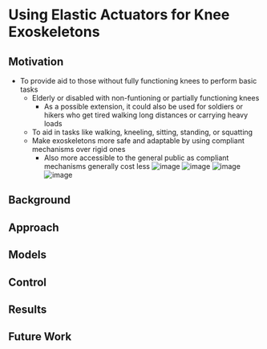 # Using Elastic Actuators for Knee Exoskeletons
## Motivation
- To provide aid to those without fully functioning knees to perform basic tasks
  - Elderly or disabled with non-funtioning or partially functioning knees
    - As a possible extension, it could also be used for soldiers or hikers who get tired walking long distances or carrying heavy loads
  - To aid in tasks like walking, kneeling, sitting, standing, or squatting
  - Make exoskeletons more safe and adaptable by using compliant mechanisms over rigid ones
    - Also more accessible to the general public as compliant mechanisms generally cost less
![image](https://github.com/chinmaydr/USCRoboticsControlExoskeleton2024/assets/68085673/0915ed6b-0bae-4145-8f19-95a4d10a421a)
![image](https://github.com/chinmaydr/USCRoboticsControlExoskeleton2024/assets/68085673/b79d4419-b2a7-4ff6-bd51-6f9ccfecaecb)
![image](https://github.com/chinmaydr/USCRoboticsControlExoskeleton2024/assets/68085673/cf899156-850e-4936-a44a-c9f3f438120a)
![image](https://github.com/chinmaydr/USCRoboticsControlExoskeleton2024/assets/68085673/7d48c660-527e-4dbc-adb0-b2764a51f379)
## Background
## Approach
## Models
## Control
## Results
## Future Work
